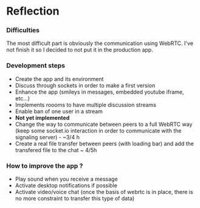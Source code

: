 # Reflection

### Difficulties

The most difficult part is obviously the communication using WebRTC. I've not finish it so I decided to not put it in the production app.

### Development steps
- Create the app and its environment
- Discuss through sockets in order to make a first version
- Enhance the app (smileys in messages, embedded youtube iframe, etc...)
- Implements roooms to have multiple discussion streams
- Enable ban of one user in a stream
- **Not yet implemented**
- Change the way to communicate between peers to a full WebRTC way (keep some socket.io interaction in order to communicate with the signaling server) - ~3/4 h
- Create a real file transfer between peers (with loading bar) and add the transfered file to the chat ~ 4/5h

### How to improve the app ?
- Play sound when you receive a message
- Activate desktop notifications if possible
- Activate video/voice chat (once the basis of webrtc is in place, there is no more constraint to transfer this type of data)

